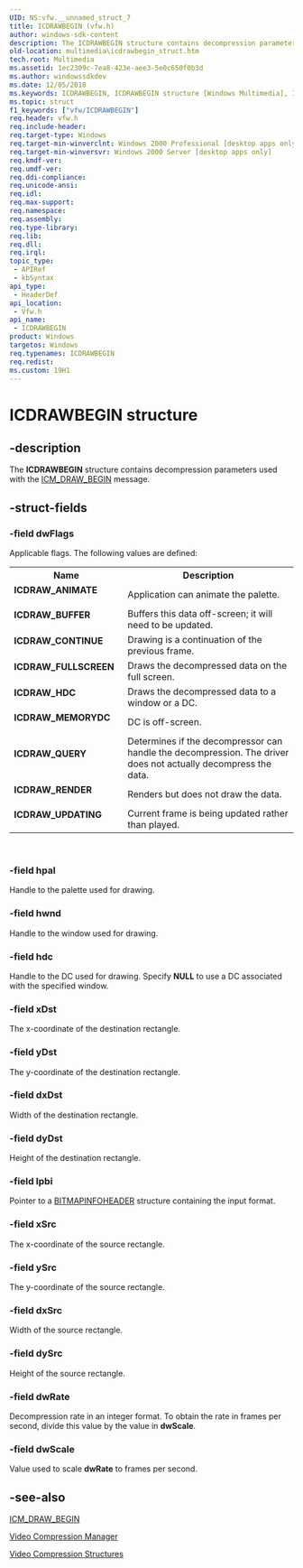 ```yaml
---
UID: NS:vfw.__unnamed_struct_7
title: ICDRAWBEGIN (vfw.h)
author: windows-sdk-content
description: The ICDRAWBEGIN structure contains decompression parameters used with the ICM_DRAW_BEGIN message.
old-location: multimedia\icdrawbegin_struct.htm
tech.root: Multimedia
ms.assetid: 1ec2309c-7ea8-423e-aee3-5e0c650f0b3d
ms.author: windowssdkdev
ms.date: 12/05/2018
ms.keywords: ICDRAWBEGIN, ICDRAWBEGIN structure [Windows Multimedia], ICDRAW_ANIMATE, ICDRAW_BUFFER, ICDRAW_CONTINUE, ICDRAW_FULLSCREEN, ICDRAW_HDC, ICDRAW_MEMORYDC, ICDRAW_QUERY, ICDRAW_RENDER, ICDRAW_UPDATING, multimedia.icdrawbegin_COLLISION9, multimedia.icdrawbegin_struct, vfw/ICDRAWBEGIN
ms.topic: struct
f1_keywords: ["vfw/ICDRAWBEGIN"]
req.header: vfw.h
req.include-header: 
req.target-type: Windows
req.target-min-winverclnt: Windows 2000 Professional [desktop apps only]
req.target-min-winversvr: Windows 2000 Server [desktop apps only]
req.kmdf-ver: 
req.umdf-ver: 
req.ddi-compliance: 
req.unicode-ansi: 
req.idl: 
req.max-support: 
req.namespace: 
req.assembly: 
req.type-library: 
req.lib: 
req.dll: 
req.irql: 
topic_type:
 - APIRef
 - kbSyntax
api_type:
 - HeaderDef
api_location:
 - Vfw.h
api_name:
 - ICDRAWBEGIN
product: Windows
targetos: Windows
req.typenames: ICDRAWBEGIN
req.redist: 
ms.custom: 19H1
---
```


# ICDRAWBEGIN structure


## -description



The <b>ICDRAWBEGIN</b> structure contains decompression parameters used with the <a href="https://docs.microsoft.com/windows/desktop/Multimedia/icm-draw-begin">ICM_DRAW_BEGIN</a> message.




## -struct-fields




### -field dwFlags

Applicable flags. The following values are defined:

<table>
<tr>
<th>Name</th>
<th>Description</th>
</tr>
<tr>
<td width="40%"><a id="ICDRAW_ANIMATE"></a><a id="icdraw_animate"></a><dl>
<dt><b>ICDRAW_ANIMATE</b></dt>
</dl>
</td>
<td width="60%">
Application can animate the palette.
              

</td>
</tr>
<tr>
<td width="40%"><a id="ICDRAW_BUFFER"></a><a id="icdraw_buffer"></a><dl>
<dt><b>ICDRAW_BUFFER</b></dt>
</dl>
</td>
<td width="60%">
Buffers this data off-screen; it will need to be updated.
              

</td>
</tr>
<tr>
<td width="40%"><a id="ICDRAW_CONTINUE"></a><a id="icdraw_continue"></a><dl>
<dt><b>ICDRAW_CONTINUE</b></dt>
</dl>
</td>
<td width="60%">
Drawing is a continuation of the previous frame.
              

</td>
</tr>
<tr>
<td width="40%"><a id="ICDRAW_FULLSCREEN"></a><a id="icdraw_fullscreen"></a><dl>
<dt><b>ICDRAW_FULLSCREEN</b></dt>
</dl>
</td>
<td width="60%">
Draws the decompressed data on the full screen.
              

</td>
</tr>
<tr>
<td width="40%"><a id="ICDRAW_HDC"></a><a id="icdraw_hdc"></a><dl>
<dt><b>ICDRAW_HDC</b></dt>
</dl>
</td>
<td width="60%">
Draws the decompressed data to a window or a DC.
              

</td>
</tr>
<tr>
<td width="40%"><a id="ICDRAW_MEMORYDC"></a><a id="icdraw_memorydc"></a><dl>
<dt><b>ICDRAW_MEMORYDC</b></dt>
</dl>
</td>
<td width="60%">
DC is off-screen.
              

</td>
</tr>
<tr>
<td width="40%"><a id="ICDRAW_QUERY"></a><a id="icdraw_query"></a><dl>
<dt><b>ICDRAW_QUERY</b></dt>
</dl>
</td>
<td width="60%">
Determines if the decompressor can handle the decompression. The driver does not actually decompress the data.
              

</td>
</tr>
<tr>
<td width="40%"><a id="ICDRAW_RENDER"></a><a id="icdraw_render"></a><dl>
<dt><b>ICDRAW_RENDER</b></dt>
</dl>
</td>
<td width="60%">
Renders but does not draw the data.
              

</td>
</tr>
<tr>
<td width="40%"><a id="ICDRAW_UPDATING"></a><a id="icdraw_updating"></a><dl>
<dt><b>ICDRAW_UPDATING</b></dt>
</dl>
</td>
<td width="60%">
Current frame is being updated rather than played.
              

</td>
</tr>
</table>
 


### -field hpal

Handle to the palette used for drawing.
          


### -field hwnd

Handle to the window used for drawing.
          


### -field hdc

Handle to the DC used for drawing. Specify <b>NULL</b> to use a DC associated with the specified window.
          


### -field xDst

The x-coordinate of the destination rectangle.
          


### -field yDst

The y-coordinate of the destination rectangle.
          


### -field dxDst

Width of the destination rectangle.
          


### -field dyDst

Height of the destination rectangle.
          


### -field lpbi

Pointer to a <a href="https://docs.microsoft.com/windows/desktop/api/wingdi/ns-wingdi-tagbitmapinfoheader">BITMAPINFOHEADER</a> structure containing the input format.


### -field xSrc

The x-coordinate of the source rectangle.
          


### -field ySrc

The y-coordinate of the source rectangle.
          


### -field dxSrc

Width of the source rectangle.
          


### -field dySrc

Height of the source rectangle.


### -field dwRate

Decompression rate in an integer format. To obtain the rate in frames per second, divide this value by the value in <b>dwScale</b>.


### -field dwScale

Value used to scale <b>dwRate</b> to frames per second.


## -see-also




<a href="https://docs.microsoft.com/windows/desktop/Multimedia/icm-draw-begin">ICM_DRAW_BEGIN</a>



<a href="https://docs.microsoft.com/windows/desktop/Multimedia/video-compression-manager">Video Compression Manager</a>



<a href="https://docs.microsoft.com/windows/desktop/Multimedia/video-compression-structures">Video Compression Structures</a>
 

 


